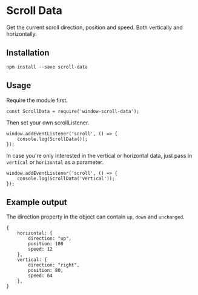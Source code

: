 # Scroll Data

Get the current scroll direction, position and speed. Both vertically and horizontally.

## Installation

    npm install --save scroll-data
    
## Usage

Require the module first.

    const ScrollData = require('window-scroll-data');

Then set your own scrollListener.

    window.addEventListener('scroll', () => {
        console.log(ScrollData());
    });
    
In case you're only interested in the vertical or horizontal data, just pass in `vertical` or `horizontal` as a parameter.

    window.addEventListener('scroll', () => {
        console.log(ScrollData('vertical'));
    });

## Example output

The direction property in the object can contain `up`, `down` and `unchanged`.

    {
        horizontal: {
            direction: "up",
            position: 100
            speed: 12
        },
        vertical: {
            direction: "right",
            position: 80,
            speed: 64
        },
    }
     